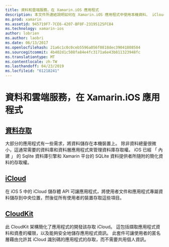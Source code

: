 ```yaml
---
title: 資料和雲端服務，在 Xamarin.iOS 應用程式
description: 本文件所連結說明如何在 Xamarin.iOS 應用程式中使用本機資料、 iCloud、 和 CloudKit 的指南。
ms.prod: xamarin
ms.assetid: 945719F7-7CE6-4207-BF0F-23195125FC84
ms.technology: xamarin-ios
author: lobrien
ms.author: laobri
ms.date: 06/13/2017
ms.openlocfilehash: 21a6c1c0c0ceb5596a056f0818dec39041808504
ms.sourcegitcommit: 4b402d1c508fa84e4fc3171a6e43b811323948fc
ms.translationtype: MT
ms.contentlocale: zh-TW
ms.lasthandoff: 04/23/2019
ms.locfileid: "61218241"
---
```

# <a name="data-and-cloud-services-in-xamarinios-apps"></a>資料和雲端服務，在 Xamarin.iOS 應用程式

##  <a name="data-accessiosdata-clouddataindexmd"></a>[資料存取](~/ios/data-cloud/data/index.md)

大部分的應用程式有一些需求，將資料儲存在本機裝置上。 除非資料總量很微小，這通常需要的資料庫和資料層應用程式來管理資料庫存取權。 iOS 已經 「 內建 」 的 Sqlite 資料庫引擎和 Xamarin 平台的 SQLite 資料提供者所隨附的簡化資料的存取權。

##  <a name="icloudiosdata-cloudintroduction-to-icloudmd"></a>[iCloud](~/ios/data-cloud/introduction-to-icloud.md)

在 iOS 5 中的 iCloud 儲存體 API 可讓應用程式，將使用者文件和應用程式專屬資料儲存到中央位置，然後從所有使用者的裝置存取這些項目。

##  <a name="cloudkitiosdata-cloudintro-to-cloudkitmd"></a>[CloudKit](~/ios/data-cloud/intro-to-cloudkit.md)

此 CloudKit 架構簡化了應用程式的開發該存取 iCloud。 這包括擷取應用程式資料和資產的權限，以及能夠安全地儲存應用程式資訊。 此套件可讓使用者的匿名層藉由允許其 iCloud 識別碼的應用程式的存取，而不需要共用個人資訊。